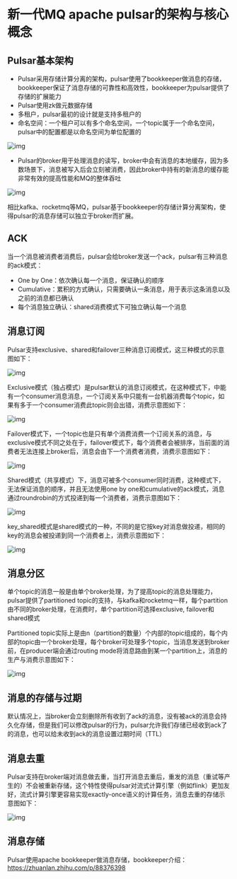 # 新一代MQ apache pulsar的架构与核心概念



## Pulsar基本架构

- Pulsar采用存储计算分离的架构，pulsar使用了bookkeeper做消息的存储，bookkeeper保证了消息存储的可靠性和高效性，bookkeeper为pulsar提供了存储的扩展能力
- Pulsar使用zk做元数据存储
- 多租户，pulsar最初的设计就是支持多租户的
- 命名空间：一个租户可以有多个命名空间，一个topic属于一个命名空间，pulsar中的配置都是以命名空间为单位配置的



![img](https://pic4.zhimg.com/80/v2-7392a38c3dd0c81b7ec972cb925e7f63_720w.jpg)

- Pulsar的broker用于处理消息的读写，broker中会有消息的本地缓存，因为多数场景下，消息被写入后会立刻被消费，因此broker中持有的新消息的缓存能非常有效的提高性能和MQ的整体吞吐

![img](https://pic3.zhimg.com/80/v2-d8fb68733adf3b8c939d09c269246542_720w.jpg)

相比kafka、rocketmq等MQ，pulsar基于bookkeeper的存储计算分离架构，使得pulsar的消息存储可以独立于broker而扩展。

## ACK

当一个消息被消费者消费后，pulsar会给broker发送一个ack，pulsar有三种消息的ack模式：

- One by One：依次确认每一个消息，保证确认的顺序
- Cumulative：累积的方式确认，只需要确认一条消息，用于表示这条消息以及之前的消息都已确认
- 每个消息独立确认：shared消费模式下可独立确认每一个消息

## 消息订阅

Pulsar支持exclusive、shared和failover三种消息订阅模式，这三种模式的示意图如下：



![img](https://pic1.zhimg.com/80/v2-bd42369aec778ea58d4e3488f1ad9e24_720w.jpg)

Exclusive模式（独占模式）是pulsar默认的消息订阅模式，在这种模式下，中能有一个consumer消息消息，一个订阅关系中只能有一台机器消费每个topic，如果有多于一个consumer消费此topic则会出错，消费示意图如下：

![img](https://pic3.zhimg.com/80/v2-a16104d3994a0aaf676c47c99eaf5786_720w.jpg)

Failover模式下，一个topic也是只有单个消费消费一个订阅关系的消息，与exclusive模式不同之处在于，failover模式下，每个消费者会被排序，当前面的消费者无法连接上broker后，消息会由下一个消费者消费，消费示意图如下：

![img](https://pic3.zhimg.com/80/v2-973865f04b78a8129e993b776c8ef3ce_720w.jpg)

Shared模式（共享模式）下，消息可被多个consumer同时消费，这种模式下，无法保证消息的顺序，并且无法使用one by one和cumulative的ack模式，消息通过roundrobin的方式投递到每一个消费者，消费示意图如下：

![img](https://pic3.zhimg.com/80/v2-3a4cf9ebed5ade715cb56f9c8868207e_720w.jpg)

key_shared模式是shared模式的一种，不同的是它按key对消息做投递，相同的key的消息会被投递到同一个消费者上，消费示意图如下：

![img](https://pic4.zhimg.com/80/v2-58186abfc97a00bc2e636cdf7c061d53_720w.jpg)

## 消息分区

单个topic的消息一般是由单个broker处理，为了提高topic的消息处理能力，pulsar提供了partitioned topic的支持，与kafka和rocketmq一样，每个partition由不同的broker处理，在消费时，单个partition可选择exclusive, failover和shared模式

Partitioned topic实际上是由n（partition的数量）个内部的topic组成的，每个内部的topic由一个broker处理，每个broker可处理多个topic，当消息发送到broker前，在producer端会通过routing mode将消息路由到某一个partition上，消息的生产与消费示意图如下：

![img](https://pic3.zhimg.com/80/v2-1e6b13338d5451ea072d1bfb4cfaaa26_720w.jpg)

## 消息的存储与过期

默认情况上，当broker会立刻删除所有收到了ack的消息，没有被ack的消息会持久化存储，但是我们可以修改pulsar的行为，pulsar允许我们存储已经收到ack了的消息，也可以给未收到ack的消息设置过期时间（TTL）

## 消息去重

Pulsar支持在broker端对消息做去重，当打开消息去重后，重发的消息（重试等产生的）不会被重新存储，这个特性使得pulsar对流式计算引擎（例如flink）更加友好，流式计算引擎更容易实现exactly-once语义的计算任务，消息去重的存储示意图如下：

![img](https://pic4.zhimg.com/80/v2-523105a710d7ba83adaa2c36fc832c2b_720w.jpg)

## 消息存储

Pulsar使用apache bookkeeper做消息存储，bookkeeper介绍：https://zhuanlan.zhihu.com/p/88376398